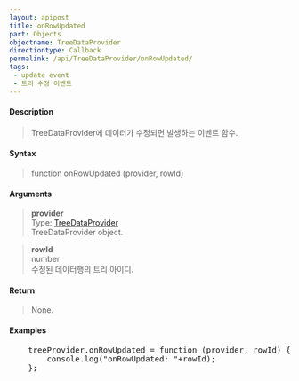 ```yaml
---
layout: apipost
title: onRowUpdated
part: Objects
objectname: TreeDataProvider
directiontype: Callback
permalink: /api/TreeDataProvider/onRowUpdated/
tags:
 - update event
 - 트리 수정 이벤트
---
```



#### Description

> TreeDataProvider에 데이터가 수정되면 발생하는 이벤트 함수.  

#### Syntax

> function onRowUpdated (provider, rowId)  

#### Arguments

> **provider**  
> Type: [TreeDataProvider](/api/TreeDataProvider/)  
> TreeDataProvider object.  

> **rowId**  
> number  
> 수정된 데이터행의 트리 아이디. 

#### Return

> None.  

#### Examples 

<pre class="prettyprint">
    treeProvider.onRowUpdated = function (provider, rowId) {
        console.log("onRowUpdated: "+rowId);
    };
</pre>

